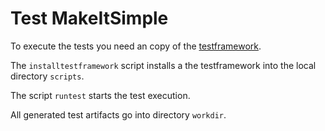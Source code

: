 # Test MakeItSimple

To execute the tests you need an copy of the [testframework](https://github.com/joergboe/runbtf).

The `installtestframework` script installs a the testframework into the local directory `scripts`.

The script `runtest` starts the test execution.

All generated test artifacts go into directory `workdir`.